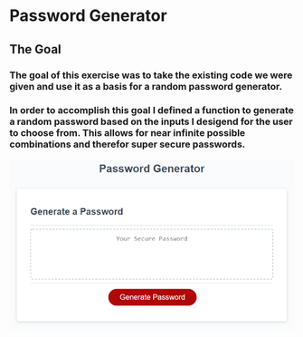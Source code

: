 # Password Generator

## The Goal
### The goal of this exercise was to take the existing code we were given and use it as a basis for a random password generator.

### In order to accomplish this goal I defined a function to generate a random password based on the inputs I desigend for the user to choose from. This allows for near infinite possible combinations and therefor super secure passwords. 

![Screenshot](./assets/Screenshot.png)



